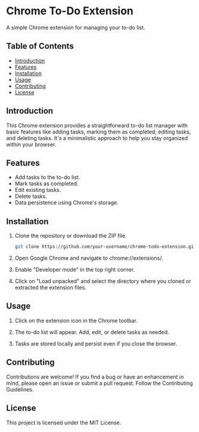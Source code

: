 # Chrome To-Do Extension

A simple Chrome extension for managing your to-do list.

## Table of Contents
- [Introduction](#introduction)
- [Features](#features)
- [Installation](#installation)
- [Usage](#usage)
- [Contributing](#contributing)
- [License](#license)

## Introduction

This Chrome extension provides a straightforward to-do list manager with basic features like adding tasks, marking them as completed, editing tasks, and deleting tasks. It's a minimalistic approach to help you stay organized within your browser.

## Features

- Add tasks to the to-do list.
- Mark tasks as completed.
- Edit existing tasks.
- Delete tasks.
- Data persistence using Chrome's storage.

## Installation

1. Clone the repository or download the ZIP file.
   ```bash
   git clone https://github.com/your-username/chrome-todo-extension.git

2. Open Google Chrome and navigate to chrome://extensions/.

3. Enable "Developer mode" in the top right corner.

4. Click on "Load unpacked" and select the directory where you cloned or extracted the extension files.

## Usage

1. Click on the extension icon in the Chrome toolbar.

2. The to-do list will appear. Add, edit, or delete tasks as needed.

3. Tasks are stored locally and persist even if you close the browser.

## Contributing

Contributions are welcome! If you find a bug or have an enhancement in mind, please open an issue or submit a pull request. Follow the Contributing Guidelines.

## License
This project is licensed under the MIT License.
